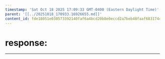 ```yaml
---
timestamp: 'Sat Oct 18 2025 17:09:33 GMT-0400 (Eastern Daylight Time)'
parent: '[[../20251018_170933.16926655.md]]'
content_id: fde18051e030573392140faf6a4bcd20b8e0eccd2a7beb48faaf683174c5936a
---
```


# response:

***
